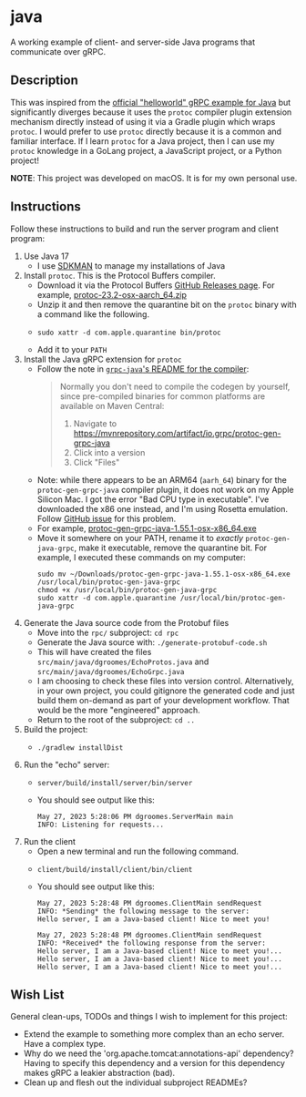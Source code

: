 # java

A working example of client- and server-side Java programs that communicate over gRPC.


## Description

This was inspired from the [official "helloworld" gRPC example for Java](https://github.com/grpc/grpc-java/tree/master/examples)
but significantly diverges because it uses the `protoc` compiler plugin extension mechanism directly instead of using
it via a Gradle plugin which wraps `protoc`. I would prefer to use `protoc` directly because it is a common and familiar
interface. If I learn `protoc` for a Java project, then I can use my `protoc` knowledge in a GoLang project, a
JavaScript project, or a Python project!

**NOTE**: This project was developed on macOS. It is for my own personal use.


## Instructions

Follow these instructions to build and run the server program and client program:

1. Use Java 17
    * I use [SDKMAN](https://sdkman.io/) to manage my installations of Java
2. Install `protoc`. This is the Protocol Buffers compiler.
    * Download it via the Protocol Buffers [GitHub Releases page](https://github.com/protocolbuffers/protobuf/releases).
      For example, [protoc-23.2-osx-aarch_64.zip](https://github.com/protocolbuffers/protobuf/releases/download/v23.2/protoc-23.2-osx-aarch_64.zip)
    * Unzip it and then remove the quarantine bit on the `protoc` binary with a command like the following.
    * ```shell
      sudo xattr -d com.apple.quarantine bin/protoc
      ```
    * Add it to your `PATH`
3. Install the Java gRPC extension for `protoc`
    * Follow the note in [`grpc-java`'s README for the compiler](https://github.com/grpc/grpc-java/tree/master/compiler):
      > Normally you don't need to compile the codegen by yourself, since pre-compiled binaries for common platforms are available on Maven Central:
      >  
      > 1. Navigate to https://mvnrepository.com/artifact/io.grpc/protoc-gen-grpc-java
      > 1. Click into a version
      > 1. Click "Files"
    * Note: while there appears to be an ARM64 (`aarh_64`) binary for the `protoc-gen-grpc-java` compiler plugin, it
      does not work on my Apple Silicon Mac. I got the error "Bad CPU type in executable". I've downloaded the x86 one
      instead, and I'm using Rosetta emulation. Follow [GitHub issue](https://github.com/grpc/grpc-java/issues/7690)
      for this problem.
    * For example, [protoc-gen-grpc-java-1.55.1-osx-x86_64.exe](https://repo1.maven.org/maven2/io/grpc/protoc-gen-grpc-java/1.55.1/protoc-gen-grpc-java-1.55.1-osx-x86_64.exe)
    * Move it somewhere on your PATH, rename it to *exactly* `protoc-gen-java-grpc`, make it executable, remove the
      quarantine bit. For example, I executed these commands on my computer:
      ```shell
      sudo mv ~/Downloads/protoc-gen-grpc-java-1.55.1-osx-x86_64.exe /usr/local/bin/protoc-gen-java-grpc
      chmod +x /usr/local/bin/protoc-gen-java-grpc
      sudo xattr -d com.apple.quarantine /usr/local/bin/protoc-gen-java-grpc
      ```
4. Generate the Java source code from the Protobuf files
    * Move into the `rpc/` subproject: `cd rpc`
    * Generate the Java source with: `./generate-protobuf-code.sh`
    * This will have created the files `src/main/java/dgroomes/EchoProtos.java` and `src/main/java/dgroomes/EchoGrpc.java`
    * I am choosing to check these files into version control. Alternatively, in your own project, you could gitignore
      the generated code and just build them on-demand as part of your development workflow. That would be the more
      "engineered" approach.
    * Return to the root of the subproject: `cd ..` 
5. Build the project:
   * ```shell
     ./gradlew installDist
     ``` 
6. Run the "echo" server:
   * ```shell
     server/build/install/server/bin/server
     ```
   * You should see output like this:
     ```text
     May 27, 2023 5:28:06 PM dgroomes.ServerMain main
     INFO: Listening for requests...
     ```
7. Run the client
   * Open a new terminal and run the following command.
   * ```shell
     client/build/install/client/bin/client
     ```
   * You should see output like this:
     ```text
     May 27, 2023 5:28:48 PM dgroomes.ClientMain sendRequest
     INFO: *Sending* the following message to the server:
     Hello server, I am a Java-based client! Nice to meet you!
     
     May 27, 2023 5:28:48 PM dgroomes.ClientMain sendRequest
     INFO: *Received* the following response from the server:
     Hello server, I am a Java-based client! Nice to meet you!...
     Hello server, I am a Java-based client! Nice to meet you!...
     Hello server, I am a Java-based client! Nice to meet you!...
     ```


## Wish List

General clean-ups, TODOs and things I wish to implement for this project:

* Extend the example to something more complex than an echo server. Have a complex type.
* Why do we need the 'org.apache.tomcat:annotations-api' dependency? Having to specify this dependency and a version for
  this dependency makes gRPC a leakier abstraction (bad).
* Clean up and flesh out the individual subproject READMEs?
